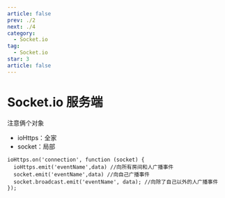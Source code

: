 ```yaml
---
article: false
prev: ./2
next: ./4
category:
  - Socket.io
tag:
  - Socket.io
star: 3
article: false
---
```


# Socket.io 服务端

<!-- more -->

注意俩个对象

- ioHttps：全家
- socket：局部

```js:no-line-numbers
ioHttps.on('connection', function (socket) {
  ioHttps.emit('eventName',data) //向所有房间和人广播事件
  socket.emit('eventName',data) //向自己广播事件
  socket.broadcast.emit('eventName', data); //向除了自己以外的人广播事件
});
```

